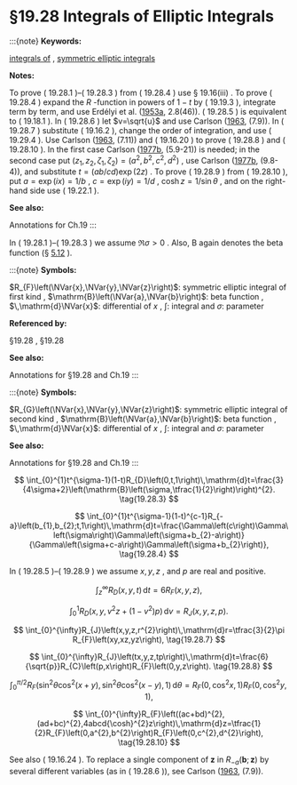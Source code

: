 # §19.28 Integrals of Elliptic Integrals

:::{note}
**Keywords:**

[integrals of](http://dlmf.nist.gov/search/search?q=integrals%20of) , [symmetric elliptic integrals](http://dlmf.nist.gov/search/search?q=symmetric%20elliptic%20integrals)

**Notes:**

To prove ( 19.28.1 )–( 19.28.3 ) from ( 19.28.4 ) use § 19.16(iii) . To prove ( 19.28.4 ) expand the $R$ -function in powers of $1-t$ by ( 19.19.3 ), integrate term by term, and use Erdélyi et al. ([1953a](./bib/E.html#bib751 "Higher Transcendental Functions. Vol. I"), 2.8(46)). ( 19.28.5 ) is equivalent to ( 19.18.1 ). In ( 19.28.6 ) let $v=\sqrt{u}$ and use Carlson ([1963](./bib/C.html#bib426 "Lauricella’s hypergeometric function F D"), (7.9)). In ( 19.28.7 ) substitute ( 19.16.2 ), change the order of integration, and use ( 19.29.4 ). Use Carlson ([1963](./bib/C.html#bib426 "Lauricella’s hypergeometric function F D"), (7.11)) and ( 19.16.20 ) to prove ( 19.28.8 ) and ( 19.28.10 ). In the first case Carlson ([1977b](./bib/C.html#bib434 "Special Functions of Applied Mathematics"), (5.9-21)) is needed; in the second case put $(z_{1},z_{2},\zeta_{1},\zeta_{2})=(a^{2},b^{2},c^{2},d^{2})$ , use Carlson ([1977b](./bib/C.html#bib434 "Special Functions of Applied Mathematics"), (9.8-4)), and substitute $t=(ab/cd)\exp\left(2z\right)$ . To prove ( 19.28.9 ) from ( 19.28.10 ), put $a=\exp\left(ix\right)=1/b$ , $c=\exp\left(iy\right)=1/d$ , $\cosh z=1/\sin\theta$ , and on the right-hand side use ( 19.22.1 ).

**See also:**

Annotations for Ch.19
:::

In ( 19.28.1 )–( 19.28.3 ) we assume $\Re\sigma>0$ . Also, $\mathrm{B}$ again denotes the beta function (§ [5.12](./5.12.md "§5.12 Beta Function ‣ Properties ‣ Chapter 5 Gamma Function") ).

:::{note}
**Symbols:**

$R_{F}\left(\NVar{x},\NVar{y},\NVar{z}\right)$: symmetric elliptic integral of first kind , $\mathrm{B}\left(\NVar{a},\NVar{b}\right)$: beta function , $\,\mathrm{d}\NVar{x}$: differential of $x$ , $\int$: integral and $\sigma$: parameter

**Referenced by:**

§19.28 , §19.28

**See also:**

Annotations for §19.28 and Ch.19
:::

:::{note}
**Symbols:**

$R_{G}\left(\NVar{x},\NVar{y},\NVar{z}\right)$: symmetric elliptic integral of second kind , $\mathrm{B}\left(\NVar{a},\NVar{b}\right)$: beta function , $\,\mathrm{d}\NVar{x}$: differential of $x$ , $\int$: integral and $\sigma$: parameter

**See also:**

Annotations for §19.28 and Ch.19
:::


<a id="E3"></a>
$$
\int_{0}^{1}t^{\sigma-1}(1-t)R_{D}\left(0,t,1\right)\,\mathrm{d}t=\frac{3}{4\sigma+2}\left(\mathrm{B}\left(\sigma,\tfrac{1}{2}\right)\right)^{2}. \tag{19.28.3}
$$


<a id="E4"></a>
$$
\int_{0}^{1}t^{\sigma-1}(1-t)^{c-1}R_{-a}\left(b_{1},b_{2};t,1\right)\,\mathrm{d}t=\frac{\Gamma\left(c\right)\Gamma\left(\sigma\right)\Gamma\left(\sigma+b_{2}-a\right)}{\Gamma\left(\sigma+c-a\right)\Gamma\left(\sigma+b_{2}\right)}, \tag{19.28.4}
$$

In ( 19.28.5 )–( 19.28.9 ) we assume $x,y,z$ , and $p$ are real and positive.


<a id="E5"></a>
$$
\int_{z}^{\infty}R_{D}\left(x,y,t\right)\,\mathrm{d}t=6R_{F}\left(x,y,z\right), \tag{19.28.5}
$$


<a id="E6"></a>
$$
\int_{0}^{1}R_{D}\left(x,y,v^{2}z+(1-v^{2})p\right)\,\mathrm{d}v=R_{J}\left(x,y,z,p\right). \tag{19.28.6}
$$


<a id="E7"></a>
$$
\int_{0}^{\infty}R_{J}\left(x,y,z,r^{2}\right)\,\mathrm{d}r=\tfrac{3}{2}\pi R_{F}\left(xy,xz,yz\right), \tag{19.28.7}
$$


<a id="E8"></a>
$$
\int_{0}^{\infty}R_{J}\left(tx,y,z,tp\right)\,\mathrm{d}t=\frac{6}{\sqrt{p}}R_{C}\left(p,x\right)R_{F}\left(0,y,z\right). \tag{19.28.8}
$$


<a id="E9"></a>
$$
\int_{0}^{\pi/2}R_{F}\left({\sin}^{2}\theta{\cos}^{2}\left(x+y\right),{\sin}^{2}\theta{\cos}^{2}\left(x-y\right),1\right)\,\mathrm{d}\theta=R_{F}\left(0,{\cos}^{2}x,1\right)R_{F}\left(0,{\cos}^{2}y,1\right), \tag{19.28.9}
$$


<a id="E10"></a>
$$
\int_{0}^{\infty}R_{F}\left((ac+bd)^{2},(ad+bc)^{2},4abcd{\cosh}^{2}z\right)\,\mathrm{d}z=\tfrac{1}{2}R_{F}\left(0,a^{2},b^{2}\right)R_{F}\left(0,c^{2},d^{2}\right), \tag{19.28.10}
$$

See also ( 19.16.24 ). To replace a single component of $\mathbf{z}$ in $R_{-a}\left(\mathbf{b};\mathbf{z}\right)$ by several different variables (as in ( 19.28.6 )), see Carlson ([1963](./bib/C.html#bib426 "Lauricella’s hypergeometric function F D"), (7.9)).

